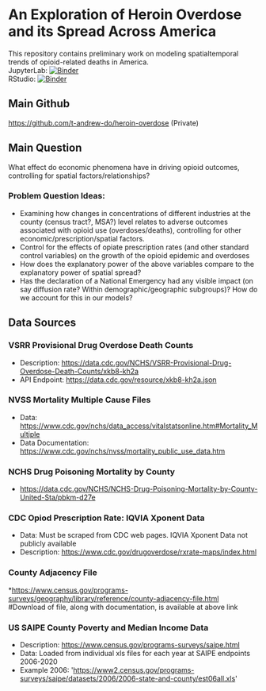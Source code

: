 # An Exploration of Heroin Overdose and its Spread Across America

This repository contains preliminary work on modeling spatialtemporal trends of opioid-related deaths in America.  
JupyterLab: [![Binder](https://mybinder.org/badge_logo.svg)](https://mybinder.org/v2/gh/t-andrew-do/heroin-eda-demo/main?labpath=eda.ipynb)  
RStudio: [![Binder](https://mybinder.org/badge_logo.svg)](https://mybinder.org/v2/gh/t-andrew-do/heroin-eda-demo/main?urlpath=rstudio)


## Main Github

https://github.com/t-andrew-do/heroin-overdose (Private)

## Main Question
What effect do economic phenomena have in driving opioid outcomes, controlling for spatial factors/relationships?

### Problem Question Ideas:

* Examining how changes in concentrations of different industries at the county (census tract?, MSA?) level relates to adverse outcomes associated with opioid use (overdoses/deaths), controlling for other economic/prescription/spatial factors.
* Control for the effects of opiate prescription rates (and other standard control variables) on the growth of the opioid epidemic and overdoses
* How does the explanatory power of the above variables compare to the explanatory power of spatial spread? 
* Has the declaration of a National Emergency had any visible impact (on say diffusion rate? Within demographic/geographic subgroups)?  How do we account for this in our models?

## Data Sources

### VSRR Provisional Drug Overdose Death Counts

* Description: https://data.cdc.gov/NCHS/VSRR-Provisional-Drug-Overdose-Death-Counts/xkb8-kh2a
* API Endpoint: https://data.cdc.gov/resource/xkb8-kh2a.json

### NVSS Mortality Multiple Cause Files

* Data: https://www.cdc.gov/nchs/data_access/vitalstatsonline.htm#Mortality_Multiple
* Data Documentation: https://www.cdc.gov/nchs/nvss/mortality_public_use_data.htm

### NCHS Drug Poisoning Mortality by County

* https://data.cdc.gov/NCHS/NCHS-Drug-Poisoning-Mortality-by-County-United-Sta/pbkm-d27e

### CDC Opiod Prescription Rate: IQVIA Xponent Data

* Data: Must be scraped from CDC web pages. IQVIA Xponent Data not publicly available
* Description: https://www.cdc.gov/drugoverdose/rxrate-maps/index.html

### County Adjacency File

*https://www.census.gov/programs-surveys/geography/library/reference/county-adjacency-file.html
	#Download of file, along with documentation, is available at above link

### US SAIPE County Poverty and Median Income Data

* Description: https://www.census.gov/programs-surveys/saipe.html
* Data: Loaded from individual xls files for each year at SAIPE endpoints 2006-2020
* Example 2006: 'https://www2.census.gov/programs-surveys/saipe/datasets/2006/2006-state-and-county/est06all.xls'
